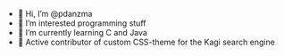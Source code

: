 - 👋 Hi, I’m @pdanzma
- 👀 I’m interested programming stuff
- 🌱 I’m currently learning C and Java
- 🎨 Active contributor of custom CSS-theme for the Kagi search engine
